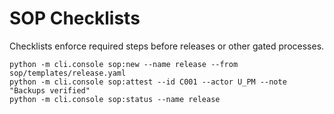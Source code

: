 # SOP Checklists

Checklists enforce required steps before releases or other gated processes.

```
python -m cli.console sop:new --name release --from sop/templates/release.yaml
python -m cli.console sop:attest --id C001 --actor U_PM --note "Backups verified"
python -m cli.console sop:status --name release
```
